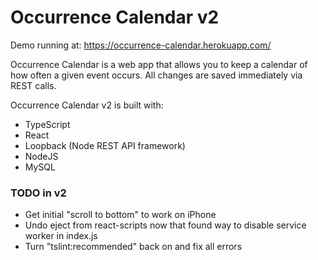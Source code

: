 # Occurrence Calendar v2
Demo running at:
https://occurrence-calendar.herokuapp.com/

Occurrence Calendar is a web app that allows you to keep a calendar of how often a given event occurs. All changes are saved immediately via REST calls.

Occurrence Calendar v2 is built with:
* TypeScript
* React
* Loopback (Node REST API framework)
* NodeJS
* MySQL

### TODO in v2
- Get initial "scroll to bottom" to work on iPhone
- Undo eject from react-scripts now that found way to disable service worker in index.js
- Turn "tslint:recommended" back on and fix all errors
